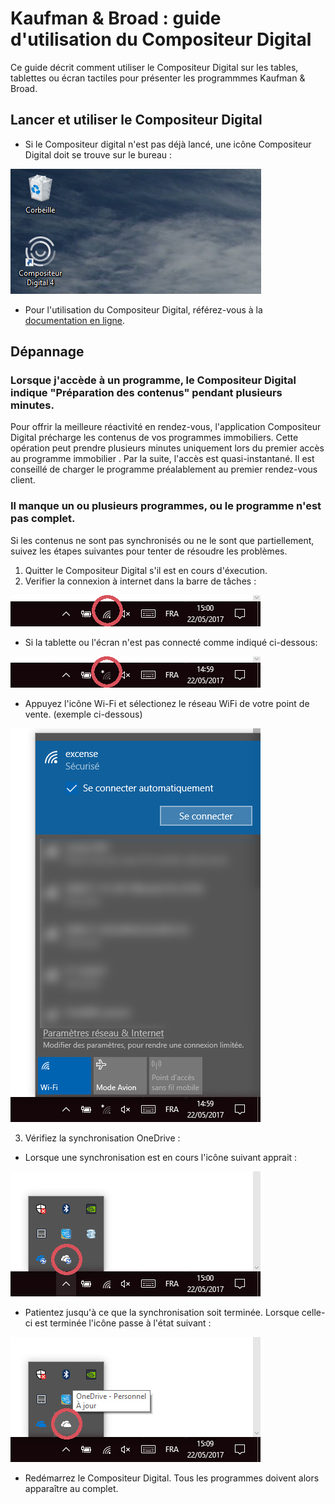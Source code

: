 # Kaufman & Broad : guide d'utilisation du Compositeur Digital

Ce guide décrit comment utiliser le Compositeur Digital sur les tables, tablettes ou écran tactiles pour présenter les programmmes Kaufman & Broad.


## Lancer et utiliser le Compositeur Digital

- Si le Compositeur digital n'est pas déjà lancé, une icône Compositeur Digital doit se trouve sur le bureau :

![Icône de lancement](img/ketb_launch_icon.jpg)

- Pour l'utilisation du Compositeur Digital, référez-vous à la [documentation en ligne](use.md).

## Dépannage

### Lorsque j'accède à un programme, le Compositeur Digital indique "Préparation des contenus" pendant plusieurs minutes.

Pour offrir la meilleure réactivité en rendez-vous, l'application Compositeur Digital précharge les contenus de vos programmes immobiliers. Cette opération peut prendre plusieurs minutes uniquement lors du premier accès au programme immobilier . Par la suite, l'accès est quasi-instantané. Il est conseillé de charger le programme préalablement au premier rendez-vous client.

### Il manque un ou plusieurs programmes, ou le programme n'est pas complet.

Si les contenus ne sont pas synchronisés ou ne le sont que partiellement, suivez les étapes suivantes pour tenter de résoudre les problèmes.

1. Quitter le Compositeur Digital s'il est en cours d'éxecution.
2. Verifier la connexion à internet dans la barre de tâches :

![connexion ok](img/ketb_net_ok.jpg)

- Si la tablette ou l'écran n'est pas connecté comme indiqué ci-dessous:

![connexion ko](img/ketb_net_ko.jpg)

- Appuyez l'icône Wi-Fi et sélectionez le réseau WiFi de votre point de vente. (exemple ci-dessous) 

![connect](img/ketb_net_connect.jpg)

3. Vérifiez la synchronisation OneDrive :
- Lorsque une synchronisation est en cours l'icône suivant apprait :  

![synchro](img/ketb_onedrive_sync.jpg)

- Patientez jusqu'à ce que la synchronisation soit terminée. Lorsque celle-ci est terminée l'icône passe à l'état suivant :

![onedrive ok](img/ketb_onedrive_ok.jpg)

- Redémarrez le Compositeur Digital. Tous les programmes doivent alors apparaître au complet.
